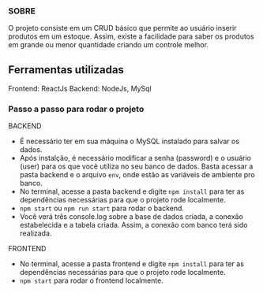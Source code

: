### SOBRE

O projeto consiste em um CRUD básico que permite ao usuário inserir produtos em um estoque. Assim, existe a facilidade para saber os produtos em grande ou menor quantidade criando um controle melhor.

## Ferramentas utilizadas

Frontend: ReactJs
Backend: NodeJs, MySql

### Passo a passo para rodar o projeto

BACKEND

- É necessário ter em sua máquina o MySQL instalado para salvar os dados.
- Após instalção, é necessário modificar a senha (password) e o usuário (user) para os que você utiliza no seu banco de dados. Basta acessar a pasta backend e o arquivo `env`, onde estão as variáveis de ambiente pro banco.
- No terminal, acesse a pasta backend e digite `npm install` para ter as dependências necessárias para que o projeto rode localmente.
- `npm start` ou `npm run start` para rodar o backend.
- Você verá três console.log sobre a base de dados criada, a conexão estabelecida e a tabela criada. Assim, a conexão com banco terá sido realizada.

FRONTEND

- No terminal, acesse a pasta frontend e digite `npm install` para ter as dependências necessárias para que o projeto rode localmente.
- `npm start` para rodar o frontend localmente.
